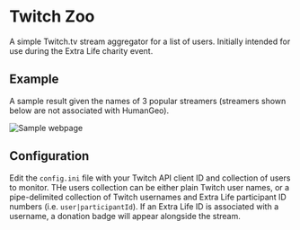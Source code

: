 # Twitch Zoo

A simple Twitch.tv stream aggregator for a list of users. Initially intended for
use during the Extra Life charity event.

## Example

A sample result given the names of 3 popular streamers (streamers shown below
are not associated with HumanGeo).

![Sample webpage][example]


[example]: img/example.png

## Configuration

Edit the `config.ini` file with your Twitch API client ID and collection of users to monitor.  THe users collection can be either plain Twitch user names, or a pipe-delimited collection of Twitch usernames and Extra Life participant ID numbers (i.e. `user|participantId`).  If an Extra Life ID is associated with a username, a donation badge will appear alongside the stream.
